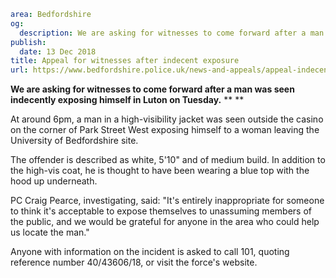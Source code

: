 ```yaml
area: Bedfordshire
og:
  description: We are asking for witnesses to come forward after a man was seen indecently exposing himself in Luton on Tuesday.
publish:
  date: 13 Dec 2018
title: Appeal for witnesses after indecent exposure
url: https://www.bedfordshire.police.uk/news-and-appeals/appeal-indecent-exposure-luton-dec2018
```

**We are asking for witnesses to come forward after a man was seen indecently exposing himself in Luton on Tuesday.** **
**

At around 6pm, a man in a high-visibility jacket was seen outside the casino on the corner of Park Street West exposing himself to a woman leaving the University of Bedfordshire site.

The offender is described as white, 5'10" and of medium build. In addition to the high-vis coat, he is thought to have been wearing a blue top with the hood up underneath.

PC Craig Pearce, investigating, said: "It's entirely inappropriate for someone to think it's acceptable to expose themselves to unassuming members of the public, and we would be grateful for anyone in the area who could help us locate the man."

Anyone with information on the incident is asked to call 101, quoting reference number 40/43606/18, or visit the force's website.
